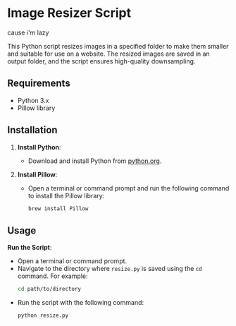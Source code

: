 # Image Resizer Script

cause i'm lazy

This Python script resizes images in a specified folder to make them smaller and suitable for use on a website. The resized images are saved in an output folder, and the script ensures high-quality downsampling.

## Requirements

- Python 3.x
- Pillow library

## Installation

1. **Install Python**:
   - Download and install Python from [python.org](https://www.python.org/).

2. **Install Pillow**:
   - Open a terminal or command prompt and run the following command to install the Pillow library:
     ```sh
     brew install Pillow
     ```

## Usage

**Run the Script**:
   - Open a terminal or command prompt.
   - Navigate to the directory where `resize.py` is saved using the `cd` command. For example:
     ```sh
     cd path/to/directory
     ```
   - Run the script with the following command:
     ```sh
     python resize.py
     ```